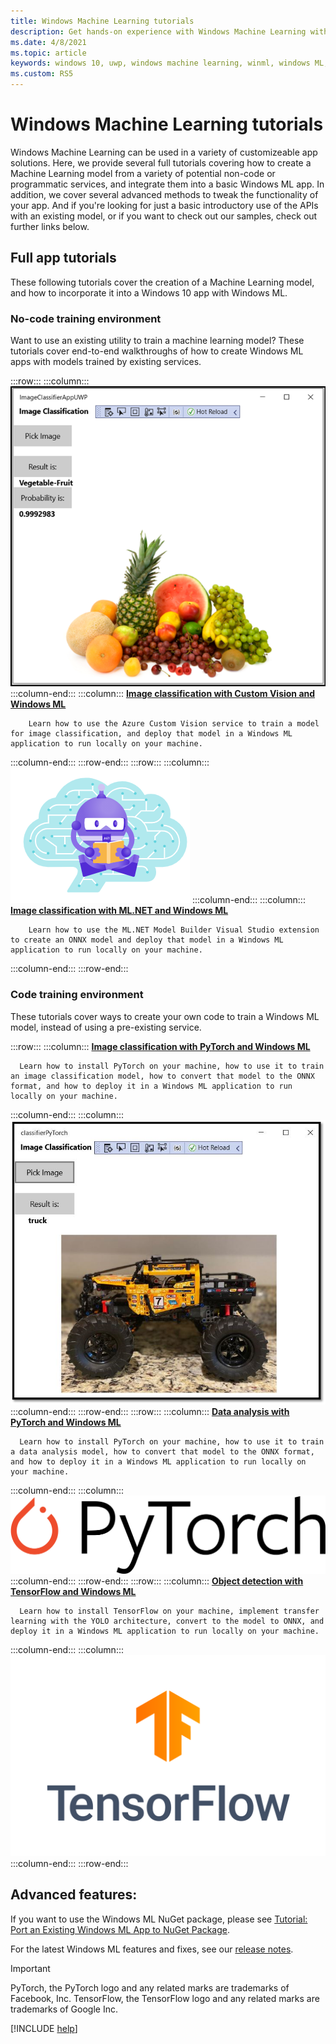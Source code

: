 ```yaml
---
title: Windows Machine Learning tutorials
description: Get hands-on experience with Windows Machine Learning with the following tutorials
ms.date: 4/8/2021
ms.topic: article
keywords: windows 10, uwp, windows machine learning, winml, windows ML, tutorials
ms.custom: RS5
---
```


# Windows Machine Learning tutorials

Windows Machine Learning can be used in a variety of customizeable app solutions. Here, we provide several full tutorials covering how to create a Machine Learning model from a variety of potential non-code or programmatic services, and integrate them into a basic Windows ML app. In addition, we cover several advanced methods to tweak the functionality of your app. And if you're looking for just a basic introductory use of the APIs with an existing model, or if you want to check out our samples, check out further links below.

## Full app tutorials

These following tutorials cover the creation of a Machine Learning model, and how to incorporate it into a Windows 10 app with Windows ML.

### No-code training environment

Want to use an existing utility to train a machine learning model? These tutorials cover end-to-end walkthroughs of how to create Windows ML apps with models trained by existing services.

:::row:::
   :::column:::
      ![Successful image classification with Custom Vision](../../images/tutorials/classification-success.png)
   :::column-end:::
   :::column:::
        [**Image classification with Custom Vision and Windows ML**](image-classification-intro.md)

        Learn how to use the Azure Custom Vision service to train a model for image classification, and deploy that model in a Windows ML application to run locally on your machine.
   :::column-end:::
:::row-end:::
:::row:::
   :::column:::
         ![ML .NET placeholder image](../../images/tutorials/ml-dotnet-logo.png)
   :::column-end:::
   :::column:::
        [**Image classification with ML.NET and Windows ML**](mlnet-intro.md)

        Learn how to use the ML.NET Model Builder Visual Studio extension to create an ONNX model and deploy that model in a Windows ML application to run locally on your machine. 
   :::column-end:::
:::row-end:::

### Code training environment

These tutorials cover ways to create your own code to train a Windows ML model, instead of using a pre-existing service.

:::row:::
   :::column:::
      [**Image classification with PyTorch and Windows ML**](pytorch-intro.md)

      Learn how to install PyTorch on your machine, how to use it to train an image classification model, how to convert that model to the ONNX format, and how to deploy it in a Windows ML application to run locally on your machine.
   :::column-end:::
   :::column:::
     ![Successful classification with PyTorch](../../images/tutorials/pytorch/successful-classification.png)
   :::column-end:::
:::row-end:::
:::row:::
   :::column:::
      [**Data analysis with PyTorch and Windows ML**](pytorch-analysis-intro.md)

      Learn how to install PyTorch on your machine, how to use it to train a data analysis model, how to convert that model to the ONNX format, and how to deploy it in a Windows ML application to run locally on your machine.
   :::column-end:::
   :::column:::
     ![PyTorch logo](../../images/tutorials/pytorch-logo.png)
   :::column-end:::
:::row-end:::
:::row:::
   :::column:::
      [**Object detection with TensorFlow and Windows ML**](tensorflow-intro.md)

      Learn how to install TensorFlow on your machine, implement transfer learning with the YOLO architecture, convert to the model to ONNX, and deploy it in a Windows ML application to run locally on your machine. 
   :::column-end:::
   :::column:::
        ![TensorFlow logo](../../images/tutorials/tensorflow-logo.png)
   :::column-end:::
:::row-end:::

## Advanced features:

If you want to use the Windows ML NuGet package, please see [Tutorial: Port an Existing Windows ML App to NuGet Package](../port-app-to-nuget.md).

For the latest Windows ML features and fixes, see our [release notes](../release-notes.md).

> [!IMPORTANT]
> PyTorch, the PyTorch logo and any related marks are trademarks of Facebook, Inc.
> TensorFlow, the TensorFlow logo and any related marks are trademarks of Google Inc.

[!INCLUDE [help](../../includes/get-help.md)]
